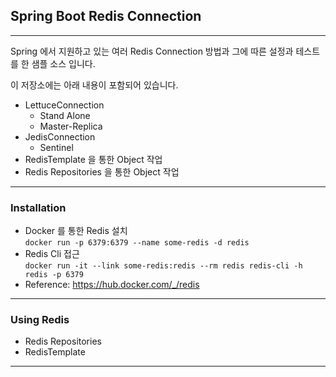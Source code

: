 ## Spring Boot Redis Connection    

--- 

Spring 에서 지원하고 있는 여러 Redis Connection 방법과 그에 따른 설정과 테스트를 한 샘플 소스 입니다.   

이 저장소에는 아래 내용이 포함되어 있습니다.

* LettuceConnection
  * Stand Alone
  * Master-Replica
* JedisConnection
  * Sentinel
* RedisTemplate 을 통한 Object 작업  
* Redis Repositories 을 통한 Object 작업

---
### Installation   
* Docker 를 통한 Redis 설치    
```docker run -p 6379:6379 --name some-redis -d redis```
* Redis Cli 접근      
```docker run -it --link some-redis:redis --rm redis redis-cli -h redis -p 6379```    
* Reference: https://hub.docker.com/_/redis

---

### Using Redis   

* Redis Repositories    
* RedisTemplate

---
